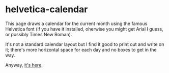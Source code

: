 # helvetica-calendar

This page draws a calendar for the current month using the famous Helvetica font (if you have it installed, oherwise you might get Arial I guess, or possibly Times New Roman).

It's not a standard calendar layout but I find it good to print out and write on it; there's more horizontal space for each day and no boxes to get in the way.

Anyway, <a href="https://www.toffeemilkshake.co.uk/helvetica-calendar">it's here</a>.

